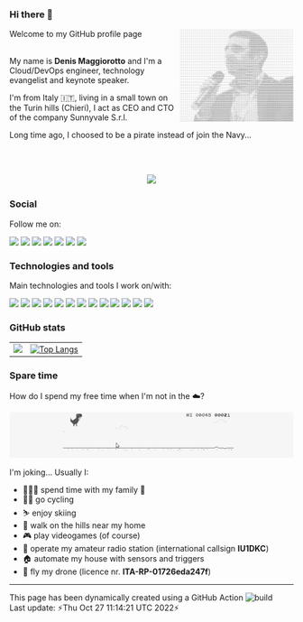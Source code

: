 ### Hi there 👋 ###


Welcome to my GitHub profile page
<img width="40%" height="40%" align="right" src="https://raw.githubusercontent.com/denismaggior8/denismaggior8/master/img/ascii_denis.png"/><br/><br/>


My name is **Denis Maggiorotto** and I'm a Cloud/DevOps engineer, technology evangelist and keynote speaker.  

I'm from Italy 🇮🇹, living in a small town on the Turin hills (Chieri), I act as CEO and CTO of the company Sunnyvale S.r.l.

Long time ago, I choosed to be a pirate instead of join the Navy...

<br/><br/>

<div align="center">
   <img src="https://github-profile-trophy.vercel.app/?username=denismaggior8&theme=flat&no-frame=true&margin-w=30" />
</div>

### Social ###

Follow me on:

![](https://img.shields.io/badge/denismaggiorotto-informational?style=&logo=LinkedIn)
![](https://img.shields.io/badge/@denismaggior8-informational?style=&logo=Twitter&&color=1DA1F2&logoColor=white)
![](https://img.shields.io/badge/@sunnyvale__it-informational?style=&logo=Twitter&color=1DA1F2&logoColor=white)
![](https://img.shields.io/badge/Denis_Maggiorotto-informational?style=&logo=Strava&&color=orange&logoColor=white)
![](https://img.shields.io/badge/denismaggior8-informational?style=&logo=GitHub&&color=black&logoColor=white)
![](https://img.shields.io/badge/sunnyvale--it-informational?style=&logo=GitHub&&color=black&logoColor=white)
![](https://img.shields.io/badge/sunnyvale--academy-informational?style=&logo=GitHub&&color=black&logoColor=white)


### Technologies and tools ###

Main technologies and tools I work on/with:

![](https://img.shields.io/badge/OS-Linux-informational?style=flat&logo=linux&logoColor=white&color=2bbc8a)
![](https://img.shields.io/badge/Editor-IntelliJ_IDEA-informational?style=flat&logo=intellij-idea&logoColor=white&color=2bbc8a)
![](https://img.shields.io/badge/Code-Java-informational?style=flat&logo=java&logoColor=white&color=2bbc8a)
![](https://img.shields.io/badge/Code-Make-informational?style=flat&logo=cmake&logoColor=white&color=2bbc8a)
![](https://img.shields.io/badge/Shell-Bash-informational?style=flat&logo=gnu-bash&logoColor=white&color=2bbc8a)
![](https://img.shields.io/badge/Tools-PostgreSQL-informational?style=flat&logo=postgresql&logoColor=white&color=2bbc8a)
![](https://img.shields.io/badge/Tools-Docker-informational?style=flat&logo=docker&logoColor=white&color=2bbc8a)
![](https://img.shields.io/badge/Tools-Kubernetes-informational?style=flat&logo=kubernetes&logoColor=white&color=2bbc8a)
![](https://img.shields.io/badge/Tools-Red_Hat_OpenShift-informational?style=flat&logo=red-hat-open-shift&logoColor=white&color=2bbc8a)
![](https://img.shields.io/badge/Cloud-Google_Cloud_Platform-informational?style=flat&logo=google-cloud&logoColor=white&color=2bbc8a)
![](https://img.shields.io/badge/Cloud-AWS-informational?style=flat&logo=Amazon-aws&logoColor=white&color=2bbc8a)
![](https://img.shields.io/badge/Cloud-Oracle_Cloud_Platform-informational?style=flat&logo=Oracle&logoColor=white&color=2bbc8a)
![](https://img.shields.io/badge/Tools-Git-informational?style=flat&logo=Git&logoColor=white&color=2bbc8a)

### GitHub stats ###


 |   |    |  
 | ----- | ----- | 
 | <img src="https://github-readme-stats.vercel.app/api?username=denismaggior8"/>   | [![Top Langs](https://github-readme-stats.vercel.app/api/top-langs/?username=denismaggior8&layout=compact)](https://github.com/anuraghazra/github-readme-stats)   | 


### Spare time

How do I spend my free time when I'm not in the ☁️?

![T-rex](https://raw.githubusercontent.com/denismaggior8/denismaggior8/master/img/juego-google-chrome-offline1.gif)

I'm joking... Usually I: 

- 👩‍👧‍👦 spend time with my family  💖
- 🚴‍♂️ go cycling 
- ⛷️ enjoy skiing 
- 🚶 walk on the hills near my home
- 🎮 play videogames (of course) 
- 📡 operate my amateur radio station (international callsign **IU1DKC**)
- 🏠 automate my house with sensors and triggers
- 🚁 fly my drone (licence nr. **ITA-RP-01726eda247f**)

---
This page has been dynamically created using a GitHub Action ![build](https://img.shields.io/github/workflow/status/denismaggior8/denismaggior8/update)  
Last update: ⚡Thu Oct 27 11:14:21 UTC 2022⚡
